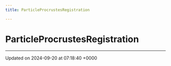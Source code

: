 ```yaml
---
title: ParticleProcrustesRegistration

---
```


# ParticleProcrustesRegistration





-------------------------------

Updated on 2024-09-20 at 07:18:40 +0000